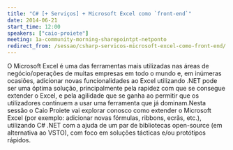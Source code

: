 ```yaml
---
title: "C# [+ Serviços] + Microsoft Excel como `front-end`"
date: 2014-06-21
start_time: 12:00
speakers: ["caio-proiete"]
meeting: 1a-community-morning-sharepointpt-netponto
redirect_from: /sessao/csharp-servicos-microsoft-excel-como-front-end/
---
```


O Microsoft Excel é uma das ferramentas mais utilizadas nas áreas de 
negócio/operações de muitas empresas em todo o mundo e, em inúmeras 
ocasiões, adicionar novas funcionalidades ao Excel utilizando .NET pode 
ser uma óptima solução, principalmente pela rapidez com que se consegue 
extender o Excel, e pela agilidade que se ganha ao permitir que os 
utilizadores continuem a usar uma ferramenta que já dominam.Nesta sessão o Caio Proiete vai explorar conosco como extender o 
Microsoft Excel (por exemplo: adicionar novas fórmulas, ribbons, ecrãs, 
etc.), utilizando C# .NET com a ajuda de um par de bibliotecas 
open-source (em alternativa ao VSTO), com foco em soluções tácticas e/ou
 protótipos rápidos.
